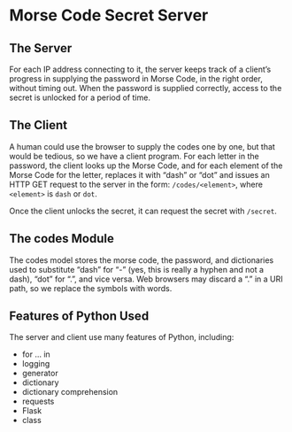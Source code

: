 # Morse Code Secret Server

## The Server

For each IP address connecting to it, the server keeps track of a client’s 
progress in supplying the password in Morse Code, in the right order, 
without timing out. When the password is supplied correctly, access to the 
secret is unlocked for a period of time.

## The Client

A human could use the browser to supply the codes one by one, but that would
be tedious, so we have a client program. For each letter in the password,
the client looks up the Morse Code, and for each element of the Morse Code for
the letter, replaces it with “dash” or “dot” and issues an HTTP GET request
to the server in the form: `/codes/<element>`, where `<element>` is `dash` or `dot`.

Once the client unlocks the secret, it can request the secret with `/secret`.

## The codes Module

The codes model stores the morse code, the password, and dictionaries used to 
substitute “dash” for “-” (yes, this is really a hyphen and not a dash), 
“dot” for “.”, and vice versa. Web browsers may discard a “.” in a URI path,
so we replace the symbols with words.

## Features of Python Used

The server and client use many features of Python, including:

- for ... in
- logging
- generator
- dictionary
- dictionary comprehension
- requests
- Flask
- class
